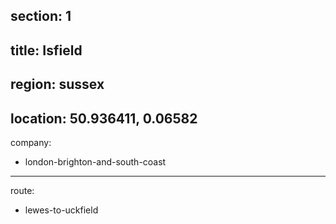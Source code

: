 section: 1
----
title: Isfield
----
region: sussex
----
location: 50.936411, 0.06582
----
company:
- london-brighton-and-south-coast
----
route:
- lewes-to-uckfield
